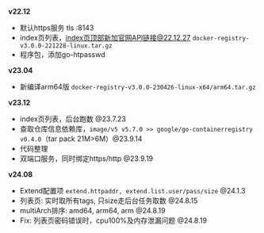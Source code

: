 
**v22.12**

- 默认https服务 tls :8143
- index页列表，index页顶部新加官网API链接@22.12.27 `docker-registry-v3.0.0-221228-linux.tar.gz`
- 程序包，添加go-htpasswd

**v23.04**

- 新编译arm64版 `docker-registry-v3.0.0-230426-linux-x64/arm64.tar.gz`

**v23.12**

- index页列表，后台跑数 @23.7.23
- 查取仓库信息依赖库，`image/v5 v5.7.0 >> google/go-containerregistry v0.4.0`（tar pack 21M>6M）@23.9.14
- 代码整理
- 双端口服务，同时绑定https/http @23.9.19

**v24.08**

- Extend配置项 `extend.httpaddr, extend.list.user/pass/size` @24.1.3
- 列表页: 实时取所有tags, 只size走后台任务取数 @24.8.15
- multiArch排序: amd64, arm64, arm @24.8.19
- Fix: 列表页密码错误时，cpu100%及内存泄漏问题 @24.8.19
